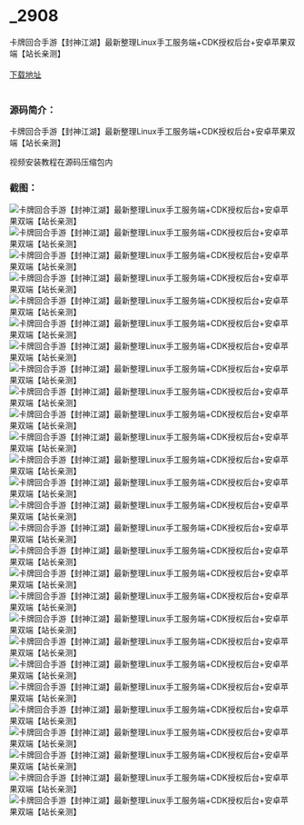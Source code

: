 # _2908
卡牌回合手游【封神江湖】最新整理Linux手工服务端+CDK授权后台+安卓苹果双端【站长亲测】
<br/></br>
[下载地址](https://www.uuid2.com/2908.html "下载地址")
<br/></br>
<h3>源码简介：</h3>
<p>卡牌回合手游【封神江湖】最新整理Linux手工服务端+CDK授权后台+安卓苹果双端【站长亲测】<p>
<p>视频安装教程在源码压缩包内<p>
<h3>截图：</h3>
<img src="https://www.uuid2.com/wp-content/uploads/img/202203/98bf992743.jpg" alt="卡牌回合手游【封神江湖】最新整理Linux手工服务端+CDK授权后台+安卓苹果双端【站长亲测】"><img src="https://www.uuid2.com/wp-content/uploads/img/202203/98bf992800.jpg" alt="卡牌回合手游【封神江湖】最新整理Linux手工服务端+CDK授权后台+安卓苹果双端【站长亲测】"><img src="https://www.uuid2.com/wp-content/uploads/img/202203/e67b7d2757.jpg" alt="卡牌回合手游【封神江湖】最新整理Linux手工服务端+CDK授权后台+安卓苹果双端【站长亲测】"><img src="https://www.uuid2.com/wp-content/uploads/img/202203/e67b7d2647.jpg" alt="卡牌回合手游【封神江湖】最新整理Linux手工服务端+CDK授权后台+安卓苹果双端【站长亲测】"><img src="https://www.uuid2.com/wp-content/uploads/img/202203/e67b7d2797.jpg" alt="卡牌回合手游【封神江湖】最新整理Linux手工服务端+CDK授权后台+安卓苹果双端【站长亲测】"><img src="https://www.uuid2.com/wp-content/uploads/img/202203/e67b7d2325.jpg" alt="卡牌回合手游【封神江湖】最新整理Linux手工服务端+CDK授权后台+安卓苹果双端【站长亲测】"><img src="https://www.uuid2.com/wp-content/uploads/img/202203/e67b7d2650.jpg" alt="卡牌回合手游【封神江湖】最新整理Linux手工服务端+CDK授权后台+安卓苹果双端【站长亲测】"><img src="https://www.uuid2.com/wp-content/uploads/img/202203/e67b7d2941.jpg" alt="卡牌回合手游【封神江湖】最新整理Linux手工服务端+CDK授权后台+安卓苹果双端【站长亲测】"><img src="https://www.uuid2.com/wp-content/uploads/img/202203/e67b7d2807.jpg" alt="卡牌回合手游【封神江湖】最新整理Linux手工服务端+CDK授权后台+安卓苹果双端【站长亲测】"><img src="https://www.uuid2.com/wp-content/uploads/img/202203/e9b027e226.jpg" alt="卡牌回合手游【封神江湖】最新整理Linux手工服务端+CDK授权后台+安卓苹果双端【站长亲测】"><img src="https://www.uuid2.com/wp-content/uploads/img/202203/e9b027e283.jpg" alt="卡牌回合手游【封神江湖】最新整理Linux手工服务端+CDK授权后台+安卓苹果双端【站长亲测】"><img src="https://www.uuid2.com/wp-content/uploads/img/202203/e9b027e542.jpg" alt="卡牌回合手游【封神江湖】最新整理Linux手工服务端+CDK授权后台+安卓苹果双端【站长亲测】"><img src="https://www.uuid2.com/wp-content/uploads/img/202203/e9b027e346.jpg" alt="卡牌回合手游【封神江湖】最新整理Linux手工服务端+CDK授权后台+安卓苹果双端【站长亲测】"><img src="https://www.uuid2.com/wp-content/uploads/img/202203/e9b027e505.jpg" alt="卡牌回合手游【封神江湖】最新整理Linux手工服务端+CDK授权后台+安卓苹果双端【站长亲测】"><img src="https://www.uuid2.com/wp-content/uploads/img/202203/e9b027e359.jpg" alt="卡牌回合手游【封神江湖】最新整理Linux手工服务端+CDK授权后台+安卓苹果双端【站长亲测】"><img src="https://www.uuid2.com/wp-content/uploads/img/202203/e9b027e641.jpg" alt="卡牌回合手游【封神江湖】最新整理Linux手工服务端+CDK授权后台+安卓苹果双端【站长亲测】"><img src="https://www.uuid2.com/wp-content/uploads/img/202203/1b8a598903.jpg" alt="卡牌回合手游【封神江湖】最新整理Linux手工服务端+CDK授权后台+安卓苹果双端【站长亲测】"><img src="https://www.uuid2.com/wp-content/uploads/img/202203/1b8a598508.jpg" alt="卡牌回合手游【封神江湖】最新整理Linux手工服务端+CDK授权后台+安卓苹果双端【站长亲测】"><img src="https://www.uuid2.com/wp-content/uploads/img/202203/1b8a598874.jpg" alt="卡牌回合手游【封神江湖】最新整理Linux手工服务端+CDK授权后台+安卓苹果双端【站长亲测】"><img src="https://www.uuid2.com/wp-content/uploads/img/202203/1b8a598363.jpg" alt="卡牌回合手游【封神江湖】最新整理Linux手工服务端+CDK授权后台+安卓苹果双端【站长亲测】"><img src="https://www.uuid2.com/wp-content/uploads/img/202203/1b8a598406.jpg" alt="卡牌回合手游【封神江湖】最新整理Linux手工服务端+CDK授权后台+安卓苹果双端【站长亲测】"><img src="https://www.uuid2.com/wp-content/uploads/img/202203/1b8a598397.jpg" alt="卡牌回合手游【封神江湖】最新整理Linux手工服务端+CDK授权后台+安卓苹果双端【站长亲测】"><img src="https://www.uuid2.com/wp-content/uploads/img/202203/1b8a598767.jpg" alt="卡牌回合手游【封神江湖】最新整理Linux手工服务端+CDK授权后台+安卓苹果双端【站长亲测】"><img src="https://www.uuid2.com/wp-content/uploads/img/202203/573b705854.jpg" alt="卡牌回合手游【封神江湖】最新整理Linux手工服务端+CDK授权后台+安卓苹果双端【站长亲测】"><img src="https://www.uuid2.com/wp-content/uploads/img/202203/573b705688.jpg" alt="卡牌回合手游【封神江湖】最新整理Linux手工服务端+CDK授权后台+安卓苹果双端【站长亲测】"><img src="https://www.uuid2.com/wp-content/uploads/img/202203/573b705284.jpg" alt="卡牌回合手游【封神江湖】最新整理Linux手工服务端+CDK授权后台+安卓苹果双端【站长亲测】"><img src="https://www.uuid2.com/wp-content/uploads/img/202203/573b705773.jpg" alt="卡牌回合手游【封神江湖】最新整理Linux手工服务端+CDK授权后台+安卓苹果双端【站长亲测】">
